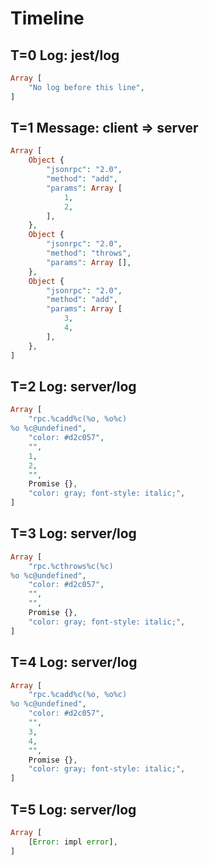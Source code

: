 # Timeline

## T=0 Log: jest/log

```php
Array [
    "No log before this line",
]
```

## T=1 Message: client => server

```php
Array [
    Object {
        "jsonrpc": "2.0",
        "method": "add",
        "params": Array [
            1,
            2,
        ],
    },
    Object {
        "jsonrpc": "2.0",
        "method": "throws",
        "params": Array [],
    },
    Object {
        "jsonrpc": "2.0",
        "method": "add",
        "params": Array [
            3,
            4,
        ],
    },
]
```

## T=2 Log: server/log

```php
Array [
    "rpc.%cadd%c(%o, %o%c)
%o %c@undefined",
    "color: #d2c057",
    "",
    1,
    2,
    "",
    Promise {},
    "color: gray; font-style: italic;",
]
```

## T=3 Log: server/log

```php
Array [
    "rpc.%cthrows%c(%c)
%o %c@undefined",
    "color: #d2c057",
    "",
    "",
    Promise {},
    "color: gray; font-style: italic;",
]
```

## T=4 Log: server/log

```php
Array [
    "rpc.%cadd%c(%o, %o%c)
%o %c@undefined",
    "color: #d2c057",
    "",
    3,
    4,
    "",
    Promise {},
    "color: gray; font-style: italic;",
]
```

## T=5 Log: server/log

```php
Array [
    [Error: impl error],
]
```
